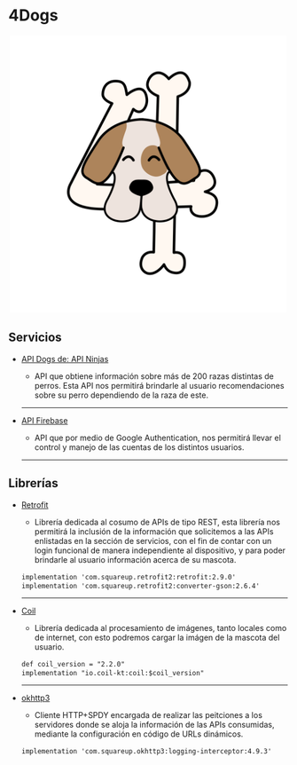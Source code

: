 # 4Dogs

<p align="center"> <img src="https://github.com/angelcast2002/APP-Proyecto1-PlataformasMoviles/blob/main/APPLogo.png" width = "500"> </p>

## Servicios
- [API Dogs de: API Ninjas](https://api-ninjas.com/api/dogs)

    - API que obtiene información sobre más de 200 razas distintas de perros. Esta API nos permitirá brindarle al usuario recomendaciones sobre su perro dependiendo de la raza de este.
  
  ***
- [API Firebase](https://firebase.google.com/docs/auth/android/google-signin?hl=es-419#kotlin+ktx)
  
    - API que por medio de Google Authentication, nos permitirá llevar el control y manejo de las cuentas de los distintos usuarios.
  
  ***
## Librerías

- [Retrofit](https://square.github.io/retrofit/)
  
    - Librería dedicada al cosumo de APIs de tipo REST, esta librería nos permitirá la inclusión de la información que solicitemos a las APIs enlistadas en la sección de servicios, con el fin de contar con un login funcional de manera independiente al dispositivo, y para poder brindarle al usuario información acerca de su mascota.

    ~~~
    implementation 'com.squareup.retrofit2:retrofit:2.9.0'
    implementation 'com.squareup.retrofit2:converter-gson:2.6.4'  
    ~~~
  
  ***
  
- [Coil](https://coil-kt.github.io/coil/)
  
    - Librería dedicada al procesamiento de imágenes, tanto locales como de internet, con esto podremos cargar la imágen de la mascota del usuario.


    ~~~
    def coil_version = "2.2.0"
    implementation "io.coil-kt:coil:$coil_version"  
    ~~~
  
  ***
  
- [okhttp3](https://square.github.io/okhttp/)
  
    - Cliente HTTP+SPDY encargada de realizar las peitciones a los servidores donde se aloja la información de las APIs consumidas, mediante la configuración en código de URLs dinámicos.

    ~~~
    implementation 'com.squareup.okhttp3:logging-interceptor:4.9.3' 
    ~~~
